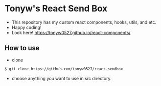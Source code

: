# Tonyw's React Send Box

- This repository has my custom react components, hooks, utils, and etc.
- Happy coding!
- Look here! https://tonyw0527.github.io/react-components/

## How to use

- clone

```sh
$ git clone https://github.com/tonyw0527/react-sendbox
```

- choose anything you want to use in src directory.
